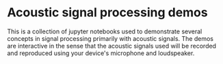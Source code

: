 # Acoustic signal processing demos 

This is a collection of jupyter notebooks used to demonstrate several concepts in signal processing primarily with acoustic signals. The demos are interactive in the sense that the acoustic signals used will be recorded and reproduced using your device's microphone and loudspeaker. 
